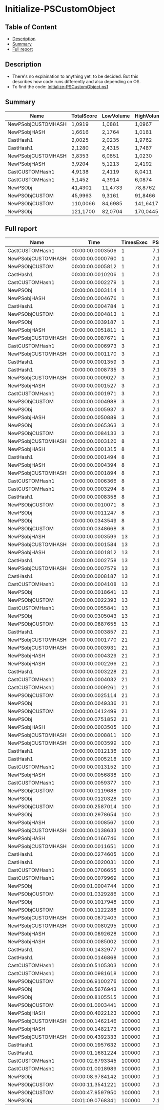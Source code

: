 # Initialize-PSCustomObject

## Table of Content

- [Description](#description)
- [Summary](#summary)
- [Full report](#full-report)

## Description

- There's no explaination to anything yet, to be decided. But this describes how code runs differently and also depending on OS.
- To find the code: [Initialize-PSCustomObject.ps1](/PerformanceTests/Initialize-PSCustomObject.ps1 )

## Summary

|Name|TotalScore|LowVolume|HighVolume|Assert|OS|
|---|---|---|---|---|---|
|NewPSobjCUSTOMHASH|1,0919|1,0881|1,0967|False|Win|
|NewPSobjHASH|1,6616|2,1764|1,0181|False|Win|
|CastHash1|2,0025|2,0235|1,9762|True|Mac|
|CastHash1|2,1280|2,4315|1,7487|False|Win|
|NewPSobjCUSTOMHASH|3,8353|6,0851|1,0230|True|Mac|
|NewPSobjHASH|3,9204|5,1213|2,4192|True|Mac|
|CastCUSTOMHash1|4,9138|2,4119|8,0411|True|Win|
|CastCUSTOMHash1|5,1452|4,3914|6,0874|True|Mac|
|NewPSObj|41,4301|11,4733|78,8762|True|Win|
|NewPSObjCUSTOM|45,9963|9,3161|91,8466|True|Win|
|NewPSObjCUSTOM|110,0066|84,6985|141,6417|True|Mac|
|NewPSObj|121,1700|82,0704|170,0445|True|Mac|

## Full report

|Name|Time|TimesExec|PSVersion|CLR|WorkSet|Total|Assert|Max|Min|Samples|Score|OS|
|---|---|---|---|---|---|---|---|---|---|---|---|---|
|CastCUSTOMHash1|00:00:00.0003506|1|7.1.4|CoreCLR|4096|00:00:00.0024541|True|00:00:00.0016320|00:00:00.0000993|7|1|Mac|
|NewPSobjCUSTOMHASH|00:00:00.0000760|1|7.1.4|CoreCLR|0|00:00:00.0005319|False|00:00:00.0004360|00:00:00.0000151|7|1|Win|
|NewPSObjCUSTOM|00:00:00.0005812|1|7.1.4|CoreCLR|24576|00:00:00.0040684|True|00:00:00.0014246|00:00:00.0003580|7|1,6577296063890474|Mac|
|CastHash1|00:00:00.0010206|1|7.1.4|CoreCLR|434176|00:00:00.0071443|True|00:00:00.0066687|00:00:00.0000674|7|2,9110096976611524|Mac|
|CastCUSTOMHash1|00:00:00.0002279|1|7.1.4|CoreCLR|57344|00:00:00.0015956|True|00:00:00.0012986|00:00:00.0000388|7|2,998684210526316|Win|
|NewPSObj|00:00:00.0003114|1|7.1.4|CoreCLR|0|00:00:00.0021801|True|00:00:00.0011407|00:00:00.0001484|7|4,097368421052631|Win|
|NewPSobjHASH|00:00:00.0004676|1|7.1.4|CoreCLR|20480|00:00:00.0032734|False|00:00:00.0031109|00:00:00.0000191|7|6,152631578947369|Win|
|CastHash1|00:00:00.0004784|1|7.1.4|CoreCLR|8192|00:00:00.0033490|False|00:00:00.0031644|00:00:00.0000249|7|6,294736842105263|Win|
|NewPSObjCUSTOM|00:00:00.0004813|1|7.1.4|CoreCLR|262144|00:00:00.0033691|True|00:00:00.0024836|00:00:00.0001300|7|6,332894736842105|Win|
|NewPSObj|00:00:00.0039187|1|7.1.4|CoreCLR|229376|00:00:00.0274311|True|00:00:00.0231420|00:00:00.0005358|7|11,177124928693669|Mac|
|NewPSobjHASH|00:00:00.0051811|1|7.1.4|CoreCLR|118784|00:00:00.0362675|True|00:00:00.0358552|00:00:00.0000504|7|14,77780946948089|Mac|
|NewPSobjCUSTOMHASH|00:00:00.0087671|1|7.1.4|CoreCLR|28672|00:00:00.0613700|True|00:00:00.0608978|00:00:00.0000748|7|25,005989731888192|Mac|
|CastCUSTOMHash1|00:00:00.0006973|3|7.1.4|CoreCLR|0|00:00:00.0048810|True|00:00:00.0030956|00:00:00.0002362|7|1|Mac|
|NewPSobjCUSTOMHASH|00:00:00.0001170|3|7.1.4|CoreCLR|0|00:00:00.0008193|False|00:00:00.0005675|00:00:00.0000383|7|1|Win|
|CastHash1|00:00:00.0001359|3|7.1.4|CoreCLR|0|00:00:00.0009515|False|00:00:00.0006347|00:00:00.0000432|7|1,1615384615384616|Win|
|CastHash1|00:00:00.0008735|3|7.1.4|CoreCLR|24576|00:00:00.0061144|True|00:00:00.0050469|00:00:00.0001552|7|1,2526889430661121|Mac|
|NewPSobjCUSTOMHASH|00:00:00.0009027|3|7.1.4|CoreCLR|40960|00:00:00.0063187|True|00:00:00.0026582|00:00:00.0001640|7|1,294564749749032|Mac|
|NewPSobjHASH|00:00:00.0001527|3|7.1.4|CoreCLR|4096|00:00:00.0010690|False|00:00:00.0007716|00:00:00.0000446|7|1,3051282051282052|Win|
|CastCUSTOMHash1|00:00:00.0001971|3|7.1.4|CoreCLR|0|00:00:00.0013800|True|00:00:00.0008146|00:00:00.0000840|7|1,6846153846153846|Win|
|NewPSObjCUSTOM|00:00:00.0004988|3|7.1.4|CoreCLR|0|00:00:00.0034918|True|00:00:00.0012291|00:00:00.0003384|7|4,263247863247863|Win|
|NewPSObj|00:00:00.0005937|3|7.1.4|CoreCLR|0|00:00:00.0041557|True|00:00:00.0012513|00:00:00.0004231|7|5,074358974358974|Win|
|NewPSobjHASH|00:00:00.0050889|3|7.1.4|CoreCLR|28672|00:00:00.0356226|True|00:00:00.0346682|00:00:00.0001255|7|7,298006596873655|Mac|
|NewPSObj|00:00:00.0065363|3|7.1.4|CoreCLR|0|00:00:00.0457543|True|00:00:00.0366161|00:00:00.0011597|7|9,373727233615373|Mac|
|NewPSObjCUSTOM|00:00:00.0084133|3|7.1.4|CoreCLR|61440|00:00:00.0588929|True|00:00:00.0445617|00:00:00.0013664|7|12,065538505664707|Mac|
|NewPSobjCUSTOMHASH|00:00:00.0003120|8|7.1.4|CoreCLR|24576|00:00:00.0021843|True|00:00:00.0011171|00:00:00.0001466|7|1|Mac|
|NewPSobjHASH|00:00:00.0001315|8|7.1.4|CoreCLR|0|00:00:00.0009202|False|00:00:00.0006003|00:00:00.0000482|7|1|Win|
|CastHash1|00:00:00.0001494|8|7.1.4|CoreCLR|4096|00:00:00.0010455|False|00:00:00.0005710|00:00:00.0000695|7|1,1361216730038022|Win|
|NewPSobjHASH|00:00:00.0004394|8|7.1.4|CoreCLR|253952|00:00:00.0030756|True|00:00:00.0014350|00:00:00.0001793|7|1,4083333333333334|Mac|
|NewPSobjCUSTOMHASH|00:00:00.0001894|8|7.1.4|CoreCLR|40960|00:00:00.0013259|False|00:00:00.0008199|00:00:00.0000716|7|1,4403041825095058|Win|
|CastCUSTOMHash1|00:00:00.0006366|8|7.1.4|CoreCLR|0|00:00:00.0044559|True|00:00:00.0014749|00:00:00.0003890|7|2,0403846153846152|Mac|
|CastCUSTOMHash1|00:00:00.0003294|8|7.1.4|CoreCLR|8192|00:00:00.0023057|True|00:00:00.0010422|00:00:00.0001870|7|2,5049429657794677|Win|
|CastHash1|00:00:00.0008358|8|7.1.4|CoreCLR|847872|00:00:00.0058504|True|00:00:00.0047227|00:00:00.0001526|7|2,6788461538461537|Mac|
|NewPSObjCUSTOM|00:00:00.0010071|8|7.1.4|CoreCLR|4096|00:00:00.0070497|True|00:00:00.0016155|00:00:00.0008747|7|7,658555133079848|Win|
|NewPSObj|00:00:00.0011247|8|7.1.4|CoreCLR|8192|00:00:00.0078728|True|00:00:00.0018957|00:00:00.0008200|7|8,552851711026616|Win|
|NewPSObj|00:00:00.0343549|8|7.1.4|CoreCLR|671744|00:00:00.2404846|True|00:00:00.0680282|00:00:00.0023036|7|110,11185897435898|Mac|
|NewPSObjCUSTOM|00:00:00.0348668|8|7.1.4|CoreCLR|147456|00:00:00.2440675|True|00:00:00.1000155|00:00:00.0035868|7|111,75256410256411|Mac|
|NewPSobjHASH|00:00:00.0003599|13|7.1.4|CoreCLR|20480|00:00:00.0025196|True|00:00:00.0012138|00:00:00.0002026|7|1|Mac|
|NewPSobjCUSTOMHASH|00:00:00.0001584|13|7.1.4|CoreCLR|0|00:00:00.0011089|False|00:00:00.0006526|00:00:00.0000712|7|1|Win|
|NewPSobjHASH|00:00:00.0001812|13|7.1.4|CoreCLR|4096|00:00:00.0012683|False|00:00:00.0007981|00:00:00.0000716|7|1,143939393939394|Win|
|CastHash1|00:00:00.0002758|13|7.1.4|CoreCLR|0|00:00:00.0019305|False|00:00:00.0009528|00:00:00.0001543|7|1,7411616161616161|Win|
|NewPSobjCUSTOMHASH|00:00:00.0007579|13|7.1.4|CoreCLR|12288|00:00:00.0053050|True|00:00:00.0033844|00:00:00.0001019|7|2,105862739649903|Mac|
|CastHash1|00:00:00.0008187|13|7.1.4|CoreCLR|4096|00:00:00.0057311|True|00:00:00.0030100|00:00:00.0001049|7|2,2747985551542094|Mac|
|CastCUSTOMHash1|00:00:00.0004108|13|7.1.4|CoreCLR|4096|00:00:00.0028754|True|00:00:00.0010539|00:00:00.0002824|7|2,5934343434343434|Win|
|NewPSObj|00:00:00.0018641|13|7.1.4|CoreCLR|0|00:00:00.0130485|True|00:00:00.0024939|00:00:00.0015652|7|11,768308080808081|Win|
|NewPSObjCUSTOM|00:00:00.0022393|13|7.1.4|CoreCLR|0|00:00:00.0156753|True|00:00:00.0028942|00:00:00.0016348|7|14,13699494949495|Win|
|CastCUSTOMHash1|00:00:00.0055841|13|7.1.4|CoreCLR|8192|00:00:00.0390884|True|00:00:00.0339273|00:00:00.0004539|7|15,515698805223673|Mac|
|NewPSObj|00:00:00.0305043|13|7.1.4|CoreCLR|368640|00:00:00.2135299|True|00:00:00.0844375|00:00:00.0033295|7|84,75771047513199|Mac|
|NewPSObjCUSTOM|00:00:00.0687655|13|7.1.4|CoreCLR|61440|00:00:00.4813586|True|00:00:00.1802927|00:00:00.0059703|7|191,0683523200889|Mac|
|CastHash1|00:00:00.0003857|21|7.1.4|CoreCLR|0|00:00:00.0027000|True|00:00:00.0012560|00:00:00.0002192|7|1|Mac|
|NewPSobjCUSTOMHASH|00:00:00.0001770|21|7.1.4|CoreCLR|0|00:00:00.0012391|False|00:00:00.0006320|00:00:00.0000960|7|1|Win|
|NewPSobjCUSTOMHASH|00:00:00.0003931|21|7.1.4|CoreCLR|12288|00:00:00.0027514|True|00:00:00.0012935|00:00:00.0002242|7|1,0191858957739175|Mac|
|NewPSobjHASH|00:00:00.0004329|21|7.1.4|CoreCLR|0|00:00:00.0030300|True|00:00:00.0017970|00:00:00.0001032|7|1,1223749027741767|Mac|
|NewPSobjHASH|00:00:00.0002266|21|7.1.4|CoreCLR|0|00:00:00.0015864|False|00:00:00.0009135|00:00:00.0001018|7|1,280225988700565|Win|
|CastHash1|00:00:00.0003228|21|7.1.4|CoreCLR|4096|00:00:00.0022593|False|00:00:00.0013421|00:00:00.0001404|7|1,823728813559322|Win|
|CastCUSTOMHash1|00:00:00.0004032|21|7.1.4|CoreCLR|4096|00:00:00.0028221|True|00:00:00.0009849|00:00:00.0002568|7|2,2779661016949153|Win|
|CastCUSTOMHash1|00:00:00.0009261|21|7.1.4|CoreCLR|40960|00:00:00.0064827|True|00:00:00.0020973|00:00:00.0005766|7|2,401088929219601|Mac|
|NewPSObjCUSTOM|00:00:00.0025114|21|7.1.4|CoreCLR|0|00:00:00.0175796|True|00:00:00.0033805|00:00:00.0022659|7|14,188700564971752|Win|
|NewPSObj|00:00:00.0049336|21|7.1.4|CoreCLR|393216|00:00:00.0345349|True|00:00:00.0187983|00:00:00.0021887|7|27,873446327683617|Win|
|NewPSObjCUSTOM|00:00:00.0412499|21|7.1.4|CoreCLR|106496|00:00:00.2887495|True|00:00:00.1093060|00:00:00.0061504|7|106,94814622763806|Mac|
|NewPSObj|00:00:00.0751852|21|7.1.4|CoreCLR|-1597440|00:00:00.5262967|True|00:00:00.1795012|00:00:00.0070766|7|194,93181228934404|Mac|
|NewPSobjHASH|00:00:00.0003505|100|7.1.4|CoreCLR|0|00:00:00.0024537|False|00:00:00.0008823|00:00:00.0001009|7|1|Win|
|NewPSobjCUSTOMHASH|00:00:00.0008811|100|7.1.4|CoreCLR|16384|00:00:00.0061679|True|00:00:00.0023388|00:00:00.0002874|7|1|Mac|
|NewPSobjCUSTOMHASH|00:00:00.0003599|100|7.1.4|CoreCLR|135168|00:00:00.0025192|False|00:00:00.0008565|00:00:00.0001105|7|1,0268188302425107|Win|
|CastHash1|00:00:00.0012136|100|7.1.4|CoreCLR|20480|00:00:00.0084952|True|00:00:00.0054260|00:00:00.0003807|7|1,3773691975939166|Mac|
|CastHash1|00:00:00.0005218|100|7.1.4|CoreCLR|3158016|00:00:00.0036524|False|00:00:00.0010277|00:00:00.0004104|7|1,4887303851640514|Win|
|CastCUSTOMHash1|00:00:00.0013152|100|7.1.4|CoreCLR|2596864|00:00:00.0092064|True|00:00:00.0019256|00:00:00.0010878|7|3,7523537803138374|Win|
|NewPSobjHASH|00:00:00.0056838|100|7.1.4|CoreCLR|4505600|00:00:00.0397867|True|00:00:00.0306080|00:00:00.0003555|7|6,450800136193394|Mac|
|CastCUSTOMHash1|00:00:00.0059377|100|7.1.4|CoreCLR|49152|00:00:00.0415638|True|00:00:00.0287152|00:00:00.0014290|7|6,738962660310975|Mac|
|NewPSObjCUSTOM|00:00:00.0119688|100|7.1.4|CoreCLR|937984|00:00:00.0837816|True|00:00:00.0143309|00:00:00.0101330|7|34,147788873038515|Win|
|NewPSObj|00:00:00.0120328|100|7.1.4|CoreCLR|1757184|00:00:00.0842297|True|00:00:00.0207696|00:00:00.0095697|7|34,33038516405136|Win|
|NewPSObjCUSTOM|00:00:00.2587014|100|7.1.4|CoreCLR|65536|00:00:01.8109099|True|00:00:00.3560412|00:00:00.1245690|7|293,61184882533195|Mac|
|NewPSObj|00:00:00.2978654|100|7.1.4|CoreCLR|3993600|00:00:02.0850579|True|00:00:00.7970077|00:00:00.1562182|7|338,0608330495971|Mac|
|NewPSobjHASH|00:00:00.0008567|1000|7.1.4|CoreCLR|12288|00:00:00.0059966|False|00:00:00.0030001|00:00:00.0004801|7|1|Win|
|NewPSobjCUSTOMHASH|00:00:00.0138633|1000|7.1.4|CoreCLR|16384|00:00:00.0970433|True|00:00:00.0338334|00:00:00.0021076|7|1|Mac|
|NewPSobjHASH|00:00:00.0166746|1000|7.1.4|CoreCLR|241664|00:00:00.1167222|True|00:00:00.0553022|00:00:00.0020764|7|1,2027872151652204|Mac|
|NewPSobjCUSTOMHASH|00:00:00.0011651|1000|7.1.4|CoreCLR|4096|00:00:00.0081555|False|00:00:00.0031934|00:00:00.0006736|7|1,3599859927629274|Win|
|CastHash1|00:00:00.0274605|1000|7.1.4|CoreCLR|368640|00:00:00.1922237|True|00:00:00.0961075|00:00:00.0024901|7|1,980805435935167|Mac|
|CastHash1|00:00:00.0020031|1000|7.1.4|CoreCLR|8192|00:00:00.0140218|False|00:00:00.0034702|00:00:00.0017041|7|2,338158048324968|Win|
|CastCUSTOMHash1|00:00:00.0706655|1000|7.1.4|CoreCLR|344064|00:00:00.4946582|True|00:00:00.0940296|00:00:00.0464683|7|5,097307278930702|Mac|
|CastCUSTOMHash1|00:00:00.0079969|1000|7.1.4|CoreCLR|180224|00:00:00.0559785|True|00:00:00.0125656|00:00:00.0046049|7|9,334539512081243|Win|
|NewPSObj|00:00:01.0004744|1000|7.1.4|CoreCLR|8192000|00:00:07.0033211|True|00:00:01.5812633|00:00:00.7446821|7|72,16711749727698|Mac|
|NewPSObjCUSTOM|00:00:01.0329286|1000|7.1.4|CoreCLR|-1007616|00:00:07.2305004|True|00:00:01.1728799|00:00:00.8122915|7|74,5081329842101|Mac|
|NewPSObj|00:00:00.1017948|1000|7.1.4|CoreCLR|5599232|00:00:00.7125637|True|00:00:00.1099335|00:00:00.0941881|7|118,8219913622038|Win|
|NewPSObjCUSTOM|00:00:00.1122288|1000|7.1.4|CoreCLR|5296128|00:00:00.7856016|True|00:00:00.1195090|00:00:00.1060368|7|131,00128399673164|Win|
|NewPSobjCUSTOMHASH|00:00:00.0872403|10000|7.1.4|CoreCLR|20164608|00:00:00.6106824|True|00:00:00.0972384|00:00:00.0636986|7|1|Mac|
|NewPSobjCUSTOMHASH|00:00:00.0080295|10000|7.1.4|CoreCLR|0|00:00:00.0562062|False|00:00:00.0110863|00:00:00.0062130|7|1|Win|
|NewPSobjHASH|00:00:00.0892628|10000|7.1.4|CoreCLR|12931072|00:00:00.6248393|True|00:00:00.1388172|00:00:00.0441581|7|1,0231830931347095|Mac|
|NewPSobjHASH|00:00:00.0085002|10000|7.1.4|CoreCLR|4096|00:00:00.0595014|False|00:00:00.0103364|00:00:00.0060176|7|1,0586213338314963|Win|
|CastHash1|00:00:00.1432977|10000|7.1.4|CoreCLR|33951744|00:00:01.0030838|True|00:00:00.2274954|00:00:00.0750747|7|1,6425631273620105|Mac|
|CastHash1|00:00:00.0146868|10000|7.1.4|CoreCLR|-21917696|00:00:00.1028078|False|00:00:00.0240148|00:00:00.0111345|7|1,8291051746684102|Win|
|CastCUSTOMHash1|00:00:00.5105303|10000|7.1.4|CoreCLR|35385344|00:00:03.5737120|True|00:00:00.5527170|00:00:00.4677022|7|5,8520007381909505|Mac|
|CastCUSTOMHash1|00:00:00.0981618|10000|7.1.4|CoreCLR|11284480|00:00:00.6871326|True|00:00:00.1225207|00:00:00.0748391|7|12,225144778628806|Win|
|NewPSObjCUSTOM|00:00:06.9100276|10000|7.1.4|CoreCLR|-13479936|00:00:48.3701933|True|00:00:07.3326307|00:00:06.5466279|7|79,2068298710573|Mac|
|NewPSObj|00:00:08.5676943|10000|7.1.4|CoreCLR|41824256|00:00:59.9738599|True|00:00:09.5554417|00:00:07.5033788|7|98,20798759288998|Mac|
|NewPSObj|00:00:00.8105515|10000|7.1.4|CoreCLR|48869376|00:00:05.6738607|True|00:00:00.8450690|00:00:00.7431386|7|100,9466965564481|Win|
|NewPSObjCUSTOM|00:00:01.0003441|10000|7.1.4|CoreCLR|39870464|00:00:07.0024088|True|00:00:01.0458027|00:00:00.9648719|7|124,58361043651534|Win|
|NewPSobjHASH|00:00:00.4022123|100000|7.1.4|CoreCLR|262713344|00:00:02.8154863|True|00:00:00.5128052|00:00:00.3346017|7|1|Mac|
|NewPSobjCUSTOMHASH|00:00:00.1462146|100000|7.1.4|CoreCLR|4096|00:00:01.0235024|False|00:00:00.1571526|00:00:00.1390240|7|1|Win|
|NewPSobjHASH|00:00:00.1482173|100000|7.1.4|CoreCLR|-16384|00:00:01.0375211|False|00:00:00.1544617|00:00:00.1386635|7|1,0136969905878073|Win|
|NewPSobjCUSTOMHASH|00:00:00.4392333|100000|7.1.4|CoreCLR|293072896|00:00:03.0746330|True|00:00:00.5416491|00:00:00.3742457|7|1,0920434307951299|Mac|
|CastHash1|00:00:00.1957632|100000|7.1.4|CoreCLR|-123568128|00:00:01.3703424|False|00:00:00.2076956|00:00:00.1905795|7|1,3388758714929974|Win|
|CastHash1|00:00:01.1681224|100000|7.1.4|CoreCLR|169172992|00:00:08.1768566|True|00:00:01.4454815|00:00:01.0313472|7|2,9042433560584797|Mac|
|CastCUSTOMHash1|00:00:02.6793345|100000|7.1.4|CoreCLR|93605888|00:00:18.7553414|True|00:00:02.9035762|00:00:02.3725030|7|6,6614931965034385|Mac|
|CastCUSTOMHash1|00:00:01.0018989|100000|7.1.4|CoreCLR|302407680|00:00:07.0132925|True|00:00:01.2690211|00:00:00.8786642|7|6,852249364974496|Win|
|NewPSObj|00:00:08.9784142|100000|7.1.4|CoreCLR|341110784|00:01:02.8488993|True|00:00:10.2208055|00:00:07.8643063|7|61,40572966037591|Win|
|NewPSObjCUSTOM|00:00:11.3541221|100000|7.1.4|CoreCLR|237932544|00:01:19.4788544|True|00:00:12.6359992|00:00:09.4409392|7|77,65381911245525|Win|
|NewPSObjCUSTOM|00:00:47.9597950|100000|7.1.4|CoreCLR|69079040|00:05:35.7185652|True|00:00:50.5666502|00:00:44.3832511|7|119,24000086521471|Mac|
|NewPSObj|00:01:09.0768341|100000|7.1.4|CoreCLR|78647296|00:08:03.5378387|True|00:01:37.0432195|00:00:43.4760273|7|171,7422219559173|Mac|
